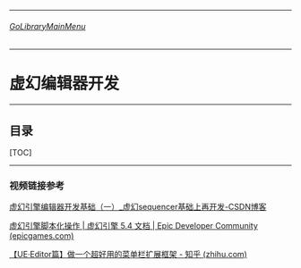 ___________________________________________________________________________________________
###### [GoLibraryMainMenu](../../../../_LibraryMainMenu_.md)
___________________________________________________________________________________________
# 虚幻编辑器开发
___________________________________________________________________________________________


## 目录

[TOC]

___________________________________________________________________________________________

### 视频链接参考

[虚幻引擎编辑器开发基础（一）_虚幻sequencer基础上再开发-CSDN博客](https://blog.csdn.net/qjh5606/article/details/118021112)

[虚幻引擎脚本化操作 | 虚幻引擎 5.4 文档 | Epic Developer Community (epicgames.com)](https://dev.epicgames.com/documentation/zh-cn/unreal-engine/scripted-actions-in-unreal-engine)

[【UE·Editor篇】做一个超好用的菜单栏扩展框架 - 知乎 (zhihu.com)](https://zhuanlan.zhihu.com/p/441017278)